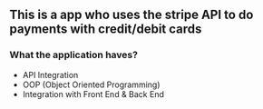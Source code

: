 ## This is a app who uses the stripe API to do payments with credit/debit cards

### What the application haves?

- API Integration
- OOP (Object Oriented Programming)
- Integration with Front End & Back End 
